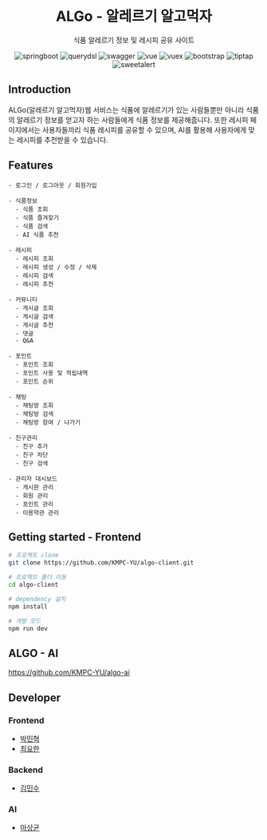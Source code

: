 <div align="center">
    <h1>ALGo - 알레르기 알고먹자</h1>
    <p>식품 알레르기 정보 및 레시피 공유 사이트</p>
</div>

<div align="center">
    <img src='https://img.shields.io/badge/SpringBoot-3.0.4-brightgreen' alt="springboot">
    <img src='https://img.shields.io/badge/QueryDsl-5.0.0-blue' alt="querydsl">
    <img src='https://img.shields.io/badge/Swagger-3.0.3-brightgreen' alt="swagger">
    <img src='https://img.shields.io/badge/Vue-3.2.47-brightgreen' alt="vue">
    <img src='https://img.shields.io/badge/Vuex-4.1.0-green' alt="vuex">
    <img src='https://img.shields.io/badge/Bootstrap-5.3.0-blue' alt="bootstrap">
    <img src='https://img.shields.io/badge/Tiptap-2.0.3-blueviolet' alt="tiptap">
    <img src='https://img.shields.io/badge/SweetAlert-11.7.10-ff69b4' alt="sweetalert">
</div>

## Introduction

ALGo(알레르기 알고먹자)웹 서비스는 식품에 알레르기가 있는 사람들뿐만 아니라 식품의 알레르기 정보를 얻고자 하는 사람들에게 식품 정보를 제공해줍니다. 또한 레시피 페이지에서는 사용자들끼리 식품 레시피를 공유할 수 있으며, AI를 활용해 사용자에게 맞는 레시피를 추천받을 수 있습니다.


## Features
```
- 로그인 / 로그아웃 / 회원가입

- 식품정보
  - 식품 조회
  - 식품 즐겨찾기
  - 식품 검색
  - AI 식품 추천
  
- 레시피
  - 레시피 조회
  - 레시피 생성 / 수정 / 삭제
  - 레시피 검색
  - 레시피 추천
  
- 커뮤니티
  - 게시글 조회
  - 게시글 검색
  - 게시글 추천
  - 댓글
  - Q&A
  
- 포인트
  - 포인트 조회
  - 포인트 사용 및 적립내역
  - 포인트 순위
  
- 채팅
  - 채팅방 조회
  - 채팅방 검색
  - 채팅방 참여 / 나가기
  
- 친구관리
  - 친구 추가
  - 친구 차단
  - 친구 검색
  
- 관리자 대시보드
  - 게시판 관리
  - 회원 관리
  - 포인트 관리
  - 이용약관 관리
```

## Getting started - Frontend
```bash
# 프로젝트 clone
git clone https://github.com/KMPC-YU/algo-client.git

# 프로젝트 폴더 이동
cd algo-client

# dependency 설치
npm install

# 개발 모드
npm run dev
```

## ALGO - AI
https://github.com/KMPC-YU/algo-ai

## Developer
### Frontend
- <a href="https://github.com/shirohacker">박민혁</a>
- <a href="https://github.com/choijohn7">최요한</a>
### Backend
- <a href="https://github.com/munis-kim">김민수</a>
### AI
- <a href="https://github.com/wodon326">마상균</a>
